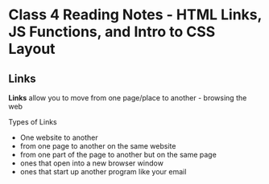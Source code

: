 # Class 4 Reading Notes - HTML Links, JS Functions, and Intro to CSS Layout

## Links

**Links** allow you to move from one page/place to another - browsing the web

Types of Links
- One website to another
- from one page to another on the same website
- from one part of the page to another but on the same page
- ones that open into a new browser window
- ones that start up another program like your email 